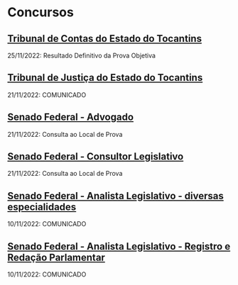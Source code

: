 # Concursos

## [Tribunal de Contas do Estado do Tocantins](./tceto22/)
25/11/2022: Resultado Definitivo da Prova Objetiva

## [Tribunal de Justiça do Estado do Tocantins](./tjto22/)
21/11/2022: COMUNICADO

## [Senado Federal - Advogado](./senado22-3/)
21/11/2022: Consulta ao Local de Prova

## [Senado Federal - Consultor Legislativo](./senado22-4/)
21/11/2022: Consulta ao Local de Prova

## [Senado Federal - Analista Legislativo - diversas especialidades](./senado22-1/)
10/11/2022: COMUNICADO

## [Senado Federal - Analista Legislativo - Registro e Redação Parlamentar](./senado22-2/)
10/11/2022: COMUNICADO
